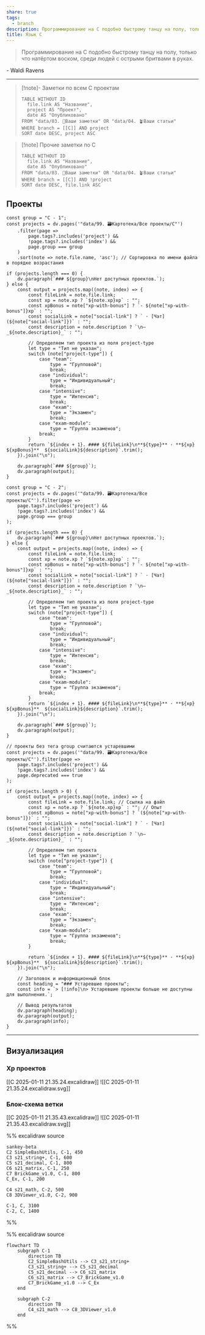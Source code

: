 ```yaml
---
share: true
tags:
  - branch
description: Программирование на C подобно быстрому танцу на полу, только что натёртом воском, среди людей с острыми бритвами в руках. - Waldi Ravens
title: Язык C
---
```


> Программирование на C подобно быстрому танцу на полу, только что натёртом воском, среди людей с острыми бритвами в руках.

\- Waldi Ravens

___

> [!note]- Заметки по всем C проектам
> ```dataview
> TABLE WITHOUT ID
> 	file.link AS "Название",
> 	project AS "Проект",
> 	date AS "Опубликовано"
> FROM "data/03. 🌱Ваши заметки" OR "data/04. 🪴Ваши статьи"
> WHERE branch = [[C]] AND project
> SORT date DESC, project ASC
> ``` 

> [!note] Прочие заметки по C
> ```dataview
> TABLE WITHOUT ID
> 	file.link AS "Название",
> 	date AS "Опубликовано"
> FROM "data/03. 🌱Ваши заметки" OR "data/04. 🪴Ваши статьи"
> WHERE branch = [[C]] AND !project
> SORT date DESC, file.link ASC
> ``` 


## Проекты
```dataviewjs
const group = "C - 1";
const projects = dv.pages('"data/99. 🗃️Картотека/Все проекты/C"')
    .filter(page => 
        page.tags?.includes('project') && 
        !page.tags?.includes('index') && 
        page.group === group
    )
    .sort(note => note.file.name, 'asc'); // Сортировка по имени файла в порядке возрастания

if (projects.length === 0) {
    dv.paragraph(`### ${group}\nНет доступных проектов.`);
} else {
    const output = projects.map((note, index) => {
        const fileLink = note.file.link;
        const xp = note.xp ? `${note.xp}xp` : "";
        const xpBonus = note["xp-with-bonus"] ? `- ${note["xp-with-bonus"]}xp` : "";
		const socialLink = note["social-link"] ? ` · [Чат](${note["social-link"]})` : "";
        const description = note.description ? `\n— _${note.description}_` : "";

        // Определяем тип проекта из поля project-type
        let type = "Тип не указан";
        switch (note["project-type"]) {
            case "team":
                type = "Групповой";
                break;
            case "individual":
                type = "Индивидуальный";
                break;
            case "intensive":
                type = "Интенсив";
                break;
            case "exam":
                type = "Экзамен";
                break;
            case "exam-module":
				type = "Группа экзаменов";
			break;
        }
        return `${index + 1}. #### ${fileLink}\n**${type}** · **${xp} ${xpBonus}**  ${socialLink}${description}`.trim();
    }).join("\n");

    dv.paragraph(`### ${group}`);
    dv.paragraph(output);
}
```

```dataviewjs
const group = "C - 2";
const projects = dv.pages('"data/99. 🗃️Картотека/Все проекты/C"').filter(page => 
    page.tags?.includes('project') && 
    !page.tags?.includes('index') && 
    page.group === group
);

if (projects.length === 0) {
    dv.paragraph(`### ${group}\nНет доступных проектов.`);
} else {
    const output = projects.map((note, index) => {
        const fileLink = note.file.link;
        const xp = note.xp ? `${note.xp}xp` : "";
        const xpBonus = note["xp-with-bonus"] ? `- ${note["xp-with-bonus"]}xp` : "";
		const socialLink = note["social-link"] ? ` · [Чат](${note["social-link"]})` : "";
        const description = note.description ? `\n— _${note.description}_` : "";

        // Определяем тип проекта из поля project-type
        let type = "Тип не указан";
        switch (note["project-type"]) {
            case "team":
                type = "Групповой";
                break;
            case "individual":
                type = "Индивидуальный";
                break;
            case "intensive":
                type = "Интенсив";
                break;
            case "exam":
                type = "Экзамен";
                break;
            case "exam-module":
				type = "Группа экзаменов";
			break;
        }
        return `${index + 1}. #### ${fileLink}\n**${type}** · **${xp} ${xpBonus}**  ${socialLink}${description}`.trim();
    }).join("\n");

    dv.paragraph(`### ${group}`);
    dv.paragraph(output);
}
```

```dataviewjs
// проекты без тега group считаются устаревшими
const projects = dv.pages('"data/99. 🗃️Картотека/Все проекты/C"').filter(page => 
    page.tags?.includes('project') && 
    !page.tags?.includes('index') && 
    page.deprecated === true
);

if (projects.length > 0) {
    const output = projects.map((note, index) => {
        const fileLink = note.file.link; // Ссылка на файл
        const xp = note.xp ? `${note.xp}xp` : ""; // Опыт
        const xpBonus = note["xp-with-bonus"] ? `(${note["xp-with-bonus"]})` : "";
        const socialLink = note["social-link"] ? ` · [Чат](${note["social-link"]})` : "";
        const description = note.description ? `\n— _${note.description}_` : "";

        // Определяем тип проекта
        let type = "Тип не указан";
        switch (note["project-type"]) {
            case "team":
                type = "Групповой";
                break;
            case "individual":
                type = "Индивидуальный";
                break;
            case "intensive":
                type = "Интенсив";
                break;
            case "exam":
                type = "Экзамен";
                break;
            case "exam-module":
                type = "Группа экзаменов";
                break;
        }

        return `${index + 1}. #### ${fileLink}\n**${type}** · **${xp} ${xpBonus}**  ${socialLink}${description}`.trim();
    }).join("\n");

    // Заголовок и информационный блок
    const heading = "### Устаревшие проекты";
    const info = `> [!info]\n> Устаревшие проекты больше не доступны для выполнения.`;

    // Вывод результатов
    dv.paragraph(heading);
    dv.paragraph(output);
    dv.paragraph(info);
}
```


---

## Визуализация
### Xp проектов
[[C 2025-01-11 21.35.24.excalidraw]]
![[C 2025-01-11 21.35.24.excalidraw.svg]]

### Блок-схема ветки
[[C 2025-01-11 21.35.43.excalidraw]]
![[C 2025-01-11 21.35.43.excalidraw.svg]]

%% excalidraw source 
```mermaid
sankey-beta
C2 SimpleBashUtils, C-1, 450
C3 s21_string+, C-1, 600
C5 s21_decimal, C-1, 800
C6 s21_matrix, C-1, 250
C7 BrickGame_v1.0, C-1, 800
C_Ex, C-1, 200

C4 s21_math, C-2, 500
C8 3DViewer_v1.0, C-2, 900

C-1, C, 3100
C-2, C, 1400

```
%%

%% excalidraw source
```mermaid
flowchart TD
    subgraph C-1
        direction TB
        C2_SimpleBashUtils --> C3_s21_string+
        C3_s21_string+ --> C5_s21_decimal
        C5_s21_decimal --> C6_s21_matrix
        C6_s21_matrix --> C7_BrickGame_v1.0
        C7_BrickGame_v1.0 --> C_Ex
    end

    subgraph C-2
        direction TB
        C4_s21_math --> C8_3DViewer_v1.0
    end
```
%%
